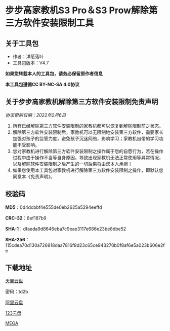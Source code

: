 # 步步高家教机S3 Pro＆S3 Prow解除第三方软件安装限制工具

## 关于工具包
- 作者：洋葱落叶
- 工具包版本：V4.7

**如果您转载本人的工具包，请务必保留原作者信息**

**本工具包遵循CC BY-NC-SA 4.0协议**

## 关于步步高家教机解除第三方软件安装限制免责声明
*协议更新日期：2022年2月6日*
1. 所有已经解除第三方软件安装限制的家教机都可以恢复到解除限制前之状态。
2. 解除第三方软件安装限制后，家教机可以无限制地安装第三方软件，需要家长加强对孩子的监管力度，避免孩子沉迷网络，影响学习；家教机自带的学习功能不受影响。
3. 您对家教机进行解除第三方软件安装限制之操作属于您的自愿行为，若在操作过程中由于操作不当等自身原因，导致出现家教机无法正常使用等异常情况，以及解除软件安装限制之后产生的一切后果将由您本人承担！
4. 如果您使用本工具包对家教机进行解除第三方软件安装限制之操作，即默认您同意本《免责声明》。

## 校验码
**MD5**：0d4dcbbf4e555de0eb2625a5294eeffd

**CRC-32**：8ef187b9

**SHA-1**：dfaeda9d8646eba7c9eae3117e686e23be8dbe52

**SHA-256**：115cdea70d130a726918daa7816f8d23c65ce943270b0f8af6e5a023b606e2fe

## 下载地址
[天翼云盘](https://cloud.189.cn/t/fyAzYn22Uzua)

密码：td2b

[阿里云盘](https://www.aliyundrive.com/s/LyPKVkseAxE)

[123云盘](https://www.123pan.com/s/FbyrVv-whqBH)

[MEGA](https://mega.nz/folder/UPVh2ARY#6qZs_QM0IgrYmhFQVLX2yg)
